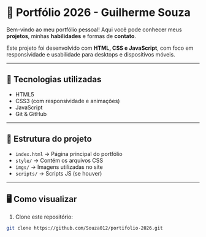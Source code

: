 # 🌟 Portfólio 2026 - Guilherme Souza

Bem-vindo ao meu portfólio pessoal! Aqui você pode conhecer meus **projetos**, minhas **habilidades** e formas de **contato**.  

Este projeto foi desenvolvido com **HTML, CSS e JavaScript**, com foco em responsividade e usabilidade para desktops e dispositivos móveis.

---

## 🚀 Tecnologias utilizadas

- HTML5
- CSS3 (com responsividade e animações)
- JavaScript
- Git & GitHub

---

## 📂 Estrutura do projeto

- `index.html` → Página principal do portfólio  
- `style/` → Contém os arquivos CSS  
- `imgs/` → Imagens utilizadas no site  
- `scripts/` → Scripts JS (se houver)

---

## 🖥️ Como visualizar

1. Clone este repositório:

```bash
git clone https://github.com/Souza012/portifolio-2026.git
